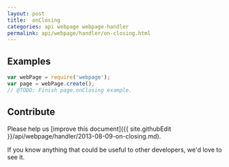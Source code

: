```yaml
---
layout: post
title:  onClosing
categories: api webpage webpage-handler
permalink: api/webpage/handler/on-closing.html
---
```


## Examples

```javascript
var webPage = require('webpage');
var page = webPage.create();
// @TODO: Finish page.onClosing example.
```

## Contribute

Please help us [improve this document]({{ site.githubEdit }}/api/webpage/handler/2013-08-09-on-closing.md).

If you know anything that could be useful to other developers, we'd love to see it.


